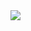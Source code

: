 <img src="https://github-readme-streak-stats.herokuapp.com/?user=Sudhan09](https://github-readme-streak-stats.herokuapp.com/?user=Sudhan09" />
